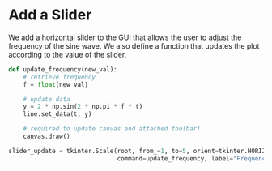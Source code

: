 # Add a Slider

We add a horizontal slider to the GUI that allows the user to adjust the frequency of the sine wave. We also define a function that updates the plot according to the value of the slider.

```python
def update_frequency(new_val):
    # retrieve frequency
    f = float(new_val)

    # update data
    y = 2 * np.sin(2 * np.pi * f * t)
    line.set_data(t, y)

    # required to update canvas and attached toolbar!
    canvas.draw()

slider_update = tkinter.Scale(root, from_=1, to=5, orient=tkinter.HORIZONTAL,
                              command=update_frequency, label="Frequency [Hz]")
```
